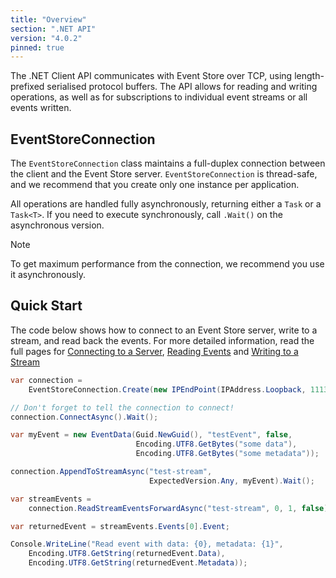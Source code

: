 ```yaml
---
title: "Overview"
section: ".NET API"
version: "4.0.2"
pinned: true
---
```


The .NET Client API communicates with Event Store over TCP, using length-prefixed serialised protocol buffers. The API allows for reading and writing operations, as well as for subscriptions to individual event streams or all events written.

## EventStoreConnection

The `EventStoreConnection` class maintains a full-duplex connection between the client and the Event Store server. `EventStoreConnection` is thread-safe, and we recommend that you create only one instance per application.

All operations are handled fully asynchronously, returning either a `Task` or a `Task<T>`. If you need to execute synchronously, call `.Wait()` on the asynchronous version.

> [!NOTE]
>
To get maximum performance from the connection, we recommend you use it asynchronously.


## Quick Start

The code below shows how to connect to an Event Store server, write to a stream, and read back the events. For more detailed information, read the full pages for [Connecting to a Server]({{site.baseurl}}/dotnet-api/connecting-to-a-server/), [Reading Events]({{site.baseurl}}/dotnet-api/reading-events/) and [Writing to a Stream]({{site.baseurl}}/dotnet-api/writing-to-a-stream/)

```csharp
var connection =
    EventStoreConnection.Create(new IPEndPoint(IPAddress.Loopback, 1113));

// Don't forget to tell the connection to connect!
connection.ConnectAsync().Wait();

var myEvent = new EventData(Guid.NewGuid(), "testEvent", false,
                            Encoding.UTF8.GetBytes("some data"),
                            Encoding.UTF8.GetBytes("some metadata"));

connection.AppendToStreamAsync("test-stream",
                               ExpectedVersion.Any, myEvent).Wait();

var streamEvents =
    connection.ReadStreamEventsForwardAsync("test-stream", 0, 1, false).Result;

var returnedEvent = streamEvents.Events[0].Event;

Console.WriteLine("Read event with data: {0}, metadata: {1}",
    Encoding.UTF8.GetString(returnedEvent.Data),
    Encoding.UTF8.GetString(returnedEvent.Metadata));
```
